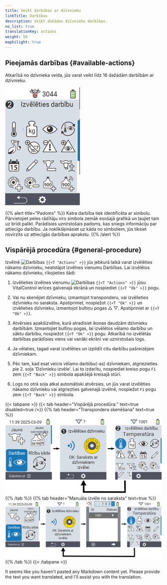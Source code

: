 ```yaml
---
title: Veikt darbības ar dzīvnieku
linkTitle: Darbības
description: Veikt dažādas dzīvnieku darbības.
no_list: true
translationKey: actions
weight: 50
maphilight: true
---
```

## Pieejamās darbības {#available-actions}

Atkarībā no dzīvnieka veida, jūs varat veikt līdz 16 dažādām darbībām ar dzīvnieku.

<img src="images/menu2.png" alt="VitalControl Darbības" title="Darbības" usemap="#workmap" class="maphilight" />

<map name="workmap">
  <area shape="rect" coords="3,100,60,165" alt="Temperatūra" title="Mērīt drudzi jūsu dzīvniekiem&#10;Peles klikšķis: atvērt dokumentāciju" href="/en/docs/actions/measure-temperature/">
  <area shape="rect" coords="60,100,118,165" alt="Svars" title="Reģistrēt jūsu dzīvnieku svaru&#10;Peles klikšķis: atvērt dokumentāciju" href="/en/docs/actions/record-weight/">
  <area shape="rect" coords="118,100,174,165" alt="Vērtējums" title="Novērtēt jūsu dzīvniekus&#10;Peles klikšķis: atvērt dokumentāciju" href="/en/docs/actions/rating/">
  <area shape="rect" coords="174,100,230,165" alt="Darbību ķēde" title="Pielietot un iestatīt darbību ķēdi&#10;Peles klikšķis: atvērt dokumentāciju" href="/en/docs/chain-of-actions/">
   <area shape="rect" coords="3,165,60,225" alt="Teļošana" title="Reģistrēt teļošanu&#10;Peles klikšķis: atvērt dokumentāciju" href="/en/docs/actions/calving/">
   <area shape="rect" coords="60,165,120,225" alt="Noslaukšana" title="Noslaucīt govi vai pievienot to svaigo govju sarakstam&#10;Peles klikšķis: atvērt dokumentāciju" href="/en/docs/actions/dry-off/">
   <area shape="rect" coords="120,165,175,225" alt="Trauksme" title="Pievienot un noņemt dzīvniekus no trauksmes saraksta&#10;Peles klikšķis: atvērt dokumentāciju" href="/en/docs/actions/alarm/">
   <area shape="rect" coords="175,165,230,225" alt="Uzraudzībā" title="Pievienot dzīvniekus uzraudzības sarakstam vai noņemt tos&#10;Peles klikšķis: atvērt dokumentāciju" href="/en/docs/actions/on-watch/">
   <area shape="rect" coords="3,225,60,280" alt="Dzīvnieka vēsture" title="Apskatīt dzīvnieka vēsturi&#10;Peles klikšķis: atvērt dokumentāciju" href="/en/docs/actions/animal-history/">
   <area shape="rect" coords="60,225,120,280" alt="Rediģēt" title="Rediģēt izvēlētā dzīvnieka datus&#10;Peles klikšķis: atvērt dokumentāciju" href="/en/docs/actions/edit/">
   <area shape="rect" coords="120,225,175,280" alt="Atsaukt reģistrāciju" title="Atsaukt dzīvnieka reģistrāciju&#10;Peles klikšķis: atvērt dokumentāciju" href="/en/docs/actions/unregister/">
   <area shape="rect" coords="175,225,230,280" alt="Dzīvnieka zaudējums" title="Reģistrēt dzīvnieka zaudējumu&#10;Peles klikšķis: atvērt dokumentāciju" href="/en/docs/actions/animal-loss/">
   <area shape="rect" coords="3,280,60,337" alt="Piesaistīt transponderu" title="Piesaistīt transponderu dzīvniekam&#10;Peles klikšķis: atvērt dokumentāciju" href="/en/docs/actions/link-transponder/">
   <area shape="rect" coords="55,280,120,337" alt="Atvienot transponderu" title="Noņemt transpondera saiti ar dzīvnieku&#10;Peles klikšķis: atvērt dokumentāciju" href="/en/docs/actions/unlink-transponder/">
   <area shape="rect" coords="120,280,175,337" alt="Piesaistīt dzīvnieka ID manuāli" title="Piesaistīt nacionālo dzīvnieka ID dzīvniekam, kuram nav nacionālā dzīvnieka ID&#10;Peles klikšķis: atvērt dokumentāciju" href="/en/docs/actions/link-animal-id/#link-animal-id">
   <area shape="rect" coords="175,280,230,337" alt="Piesaistīt dzīvnieka ID ar skenēšanu" title="Piesaistīt nacionālo dzīvnieka ID dzīvniekam, kuram nav nacionālā dzīvnieka ID&#10;Peles klikšķis: atvērt dokumentāciju" href="/en/docs/actions/link-animal-id/#link-animal-id-with-electronic-ear-tag-scan">

<area shape="rect" coords="100,340,140,375" alt="Iestatījumi" title="Iestatījumu izsaukšana&#10;Peles klikšķis: uz dokumentāciju" href="/en/docs/actions/setting/">
</map>

{{% alert title="Padoms" %}}
Katra darbība tiek identificēta ar simbolu. Pārvietojiet peles rādītāju virs simbola zemāk esošajā grafikā un ļaujiet tam uz brīdi palikt. Parādīsies uznirstošais padoms, kas sniegs informāciju par attiecīgo darbību. Ja noklikšķināsiet uz kāda no simboliem, jūs tiksiet novirzīts uz attiecīgās darbības aprakstu.
{{% /alert %}}

## Vispārējā procedūra {#general-procedure}

Izvēlnē <img src="/icons/actions.svg" width="40" align="bottom" alt="Darbības" /> `{{<T "Actions" >}}` jūs jebkurā laikā varat izvēlēties nākamo dzīvnieku, neatstājot izvēlnes vienumu Darbības. Lai izvēlētos nākamo dzīvnieku, rīkojieties šādi:

1. Izvēlieties izvēlnes vienumu <img src="/icons/actions.svg" width="40" align="bottom" alt="Darbības" /> `{{<T "Actions" >}}` jūsu VitalControl ierīces galvenajā ekrānā un nospiediet `{{<T "Ok" >}}` pogu.

2. Vai nu skenējiet dzīvnieku, izmantojot transponderu, vai izvēlieties dzīvnieku no saraksta. Apstipriniet, nospiežot `{{<T "Ok" >}}` un izvēlieties dzīvnieku, izmantojot bultiņu pogas △ ▽. Apstipriniet ar `{{<T "Ok" >}}`.

3. Atvērsies apakšizvēlne, kurā atradīsiet ikonas daudzām dzīvnieku darbībām. Izmantojiet bultiņu pogas, lai izvēlētos vēlamo darbību un sāktu darbību, nospiežot `{{<T "Ok" >}}` pogu. Atkarībā no izvēlētās darbības parādīsies viens vai vairāki ekrāni vai uznirstošais logs.

4. Ja vēlaties, tagad varat izvēlēties un izpildīt citu darbību pašreizējam dzīvniekam.

5. Pēc tam, kad esat veicis vēlamo darbību(-as) dzīvniekam, atgriezieties pie 2. soļa 'Dzīvnieku izvēle'. Lai to izdarītu, nospiediet kreiso pogu `F1` zem `{{<T "Back" >}}` simbola apakšējā kreisajā stūrī.

6. Logs no otrā soļa atkal automātiski atvērsies, un jūs varat izvēlēties nākamo dzīvnieku vai atgriezties galvenajā izvēlnē, nospiežot `F1` pogu zem `{{<T "Back" >}}` simbola.

{{< tabpane >}}
{{< tab header="Vispārējā procedūra:" text=true disabled=true />}}
{{% tab header="Transpondera skenēšana" text=true %}}
![VitalControl: Izvēlne Darbības Vispārējā procedūra](images/next-animal-scan.png "Dzīvnieku darbību veikšana, izvēle caur skenēšanu")
{{% /tab %}}
{{% tab header="Manuāla izvēle no saraksta" text=true %}}
![VitalControl: Izvēlne Darbības Vispārējā procedūra](images/next-animal-manual-select.png "Dzīvnieku darbību veikšana, manuāla izvēle")
{{% /tab %}}
{{< /tabpane >}}

It seems like you haven't pasted any Markdown content yet. Please provide the text you want translated, and I'll assist you with the translation.
